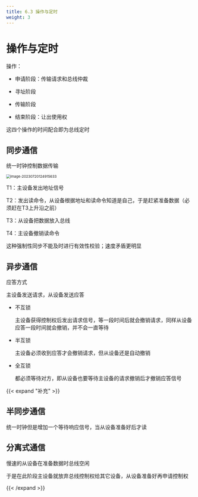 ```yaml
---
title: 6.3 操作与定时
weight: 3 
---
```


# 操作与定时

操作：

- 申请阶段：传输请求和总线仲裁

- 寻址阶段

- 传输阶段

- 结束阶段：让出使用权

这四个操作的时间配合即为总线定时

## 同步通信

统一时钟控制数据传输

<img src="https://cdn.jsdelivr.net/gh/zvictorliu/typoraPics@main/img/image-20230720124915633.png" alt="image-20230720124915633" style="zoom:67%;" />

T1：主设备发出地址信号

T2：发出读命令，从设备根据地址和读命令知道是自己，于是赶紧准备数据（必须赶在T3上升沿之前）

T3：从设备把数据放入总线

T4：主设备撤销读命令

这种强制性同步不能及时进行有效性校验；速度矛盾更明显

## 异步通信

应答方式

主设备发送请求，从设备发送应答

- 不互锁

  主设备获得控制权后发出请求信号，等一段时间后就会撤销请求，同样从设备应答一段时间就会撤销，并不会一直等待

- 半互锁

  主设备必须收到应答才会撤销请求，但从设备还是自动撤销

- 全互锁

  都必须等待对方，即从设备也要等待主设备的请求撤销后才撤销应答信号

{{< expand "补充" >}}
## 半同步通信

统一时钟但是增加一个等待响应信号，当从设备准备好后才读

## 分离式通信

慢速的从设备在准备数据时总线空闲

于是在此阶段主设备就放弃总线控制权给其它设备，从设备准备好再申请控制权


{{< /expand >}}
